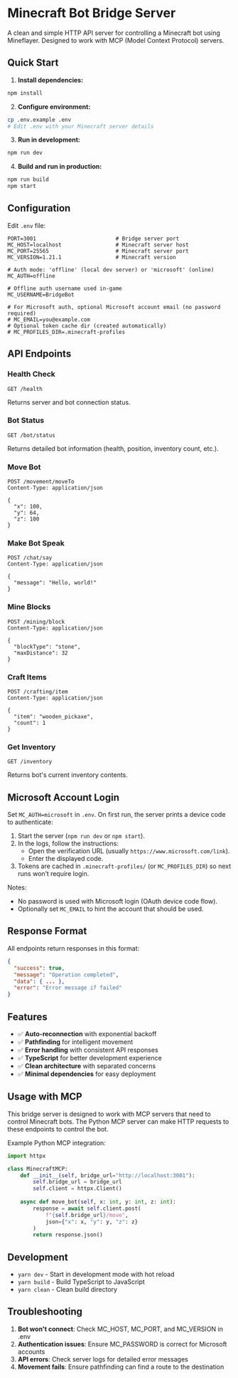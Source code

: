 # Minecraft Bot Bridge Server

A clean and simple HTTP API server for controlling a Minecraft bot using Mineflayer. Designed to work with MCP (Model Context Protocol) servers.

## Quick Start

1. **Install dependencies:**
```bash
npm install
```

2. **Configure environment:**
```bash
cp .env.example .env
# Edit .env with your Minecraft server details
```

3. **Run in development:**
```bash
npm run dev
```

4. **Build and run in production:**
```bash
npm run build
npm start
```

## Configuration

Edit `.env` file:

```env
PORT=3001                         # Bridge server port
MC_HOST=localhost                 # Minecraft server host
MC_PORT=25565                     # Minecraft server port
MC_VERSION=1.21.1                 # Minecraft version

# Auth mode: 'offline' (local dev server) or 'microsoft' (online)
MC_AUTH=offline

# Offline auth username used in-game
MC_USERNAME=BridgeBot

# For Microsoft auth, optional Microsoft account email (no password required)
# MC_EMAIL=you@example.com
# Optional token cache dir (created automatically)
# MC_PROFILES_DIR=.minecraft-profiles
```

## API Endpoints

### Health Check
```http
GET /health
```
Returns server and bot connection status.

### Bot Status
```http
GET /bot/status
```
Returns detailed bot information (health, position, inventory count, etc.).

### Move Bot
```http
POST /movement/moveTo
Content-Type: application/json

{
  "x": 100,
  "y": 64,
  "z": 100
}
```

### Make Bot Speak
```http
POST /chat/say
Content-Type: application/json

{
  "message": "Hello, world!"
}
```

### Mine Blocks
```http
POST /mining/block
Content-Type: application/json

{
  "blockType": "stone",
  "maxDistance": 32
}
```

### Craft Items
```http
POST /crafting/item
Content-Type: application/json

{
  "item": "wooden_pickaxe",
  "count": 1
}
```

### Get Inventory
```http
GET /inventory
```
Returns bot's current inventory contents.

## Microsoft Account Login

Set `MC_AUTH=microsoft` in `.env`. On first run, the server prints a device code to authenticate:

1. Start the server (`npm run dev` or `npm start`).
2. In the logs, follow the instructions:
   - Open the verification URL (usually `https://www.microsoft.com/link`).
   - Enter the displayed code.
3. Tokens are cached in `.minecraft-profiles/` (or `MC_PROFILES_DIR`) so next runs won’t require login.

Notes:
- No password is used with Microsoft login (OAuth device code flow).
- Optionally set `MC_EMAIL` to hint the account that should be used.

## Response Format

All endpoints return responses in this format:

```json
{
  "success": true,
  "message": "Operation completed",
  "data": { ... },
  "error": "Error message if failed"
}
```

## Features

- ✅ **Auto-reconnection** with exponential backoff
- ✅ **Pathfinding** for intelligent movement
- ✅ **Error handling** with consistent API responses
- ✅ **TypeScript** for better development experience
- ✅ **Clean architecture** with separated concerns
- ✅ **Minimal dependencies** for easy deployment

## Usage with MCP

This bridge server is designed to work with MCP servers that need to control Minecraft bots. The Python MCP server can make HTTP requests to these endpoints to control the bot.

Example Python MCP integration:
```python
import httpx

class MinecraftMCP:
    def __init__(self, bridge_url="http://localhost:3001"):
        self.bridge_url = bridge_url
        self.client = httpx.Client()
    
    async def move_bot(self, x: int, y: int, z: int):
        response = await self.client.post(
            f"{self.bridge_url}/move",
            json={"x": x, "y": y, "z": z}
        )
        return response.json()
```

## Development

- `yarn dev` - Start in development mode with hot reload
- `yarn build` - Build TypeScript to JavaScript
- `yarn clean` - Clean build directory

## Troubleshooting

1. **Bot won't connect**: Check MC_HOST, MC_PORT, and MC_VERSION in .env
2. **Authentication issues**: Ensure MC_PASSWORD is correct for Microsoft accounts
3. **API errors**: Check server logs for detailed error messages
4. **Movement fails**: Ensure pathfinding can find a route to the destination
